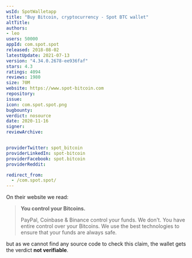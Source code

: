 ```yaml
---
wsId: SpotWalletapp
title: "Buy Bitcoin, cryptocurrency - Spot BTC wallet"
altTitle: 
authors:
- leo
users: 50000
appId: com.spot.spot
released: 2018-08-02
latestUpdate: 2021-07-13
version: "4.34.0.2678-ee936faf"
stars: 4.3
ratings: 4094
reviews: 1980
size: 70M
website: https://www.spot-bitcoin.com
repository: 
issue: 
icon: com.spot.spot.png
bugbounty: 
verdict: nosource
date: 2020-11-16
signer: 
reviewArchive:


providerTwitter: spot_bitcoin
providerLinkedIn: spot-bitcoin
providerFacebook: spot.bitcoin
providerReddit: 

redirect_from:
  - /com.spot.spot/
---
```



On their website we read:

> **You control your Bitcoins.**
> 
> PayPal, Coinbase & Binance control your funds. We don't. You have entire
  control over your Bitcoins. We use the best technologies to ensure that your
  funds are always safe.

but as we cannot find any source code to check this claim, the wallet gets the
verdict **not verifiable**.
